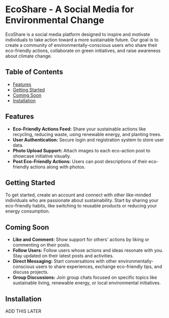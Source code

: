# EcoShare - A Social Media for Environmental Change

EcoShare is a social media platform designed to inspire and motivate individuals to take action toward a more sustainable future. Our goal is to create a community of environmentally-conscious users who share their eco-friendly actions, collaborate on green initiatives, and raise awareness about climate change.

## Table of Contents

- [Features](#features)
- [Getting Started](#getting-started)
- [Coming Soon](#coming-soon)
- [Installation](#installation)




## Features

- **Eco-Friendly Actions Feed:** Share your sustainable actions like recycling, reducing waste, using renewable energy, and planting trees.
- **User Authentication:** Secure login and registration system to store user data.
- **Photo Upload Support:** Attach images to each eco-action post to showcase initiative visually.
- **Post Eco-Friendly Actions:** Users can post descriptions of their eco-friendly actions along with photos.





## Getting Started

To get started, create an account and connect with other like-minded individuals who are passionate about sustainability. Start by sharing your eco-friendly habits, like switching to reusable products or reducing your energy consumption.




## Coming Soon
- **Like and Comment:** Show support for others' actions by liking or commenting on their posts.
- **Follow Users:** Follow users whose actions and ideas resonate with you. Stay updated on their latest posts and activities.
-  **Direct Messaging:** Start conversations with other environmentally-conscious users to share experiences, exchange eco-friendly tips, and discuss projects.
- **Group Discussions:** Join group chats focused on specific topics like sustainable living, renewable energy, or local environmental initiatives.




## Installation
ADD THIS LATER




